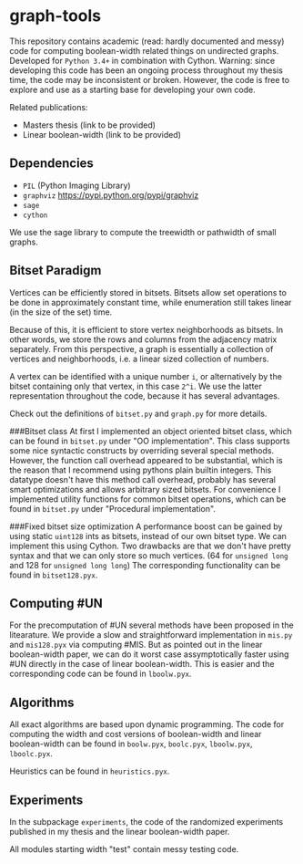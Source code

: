 graph-tools
===========
This repository contains academic (read: hardly documented and messy) code for computing
boolean-width related things on undirected graphs.
Developed for `Python 3.4+` in combination with Cython.
Warning: since developing this code has been an ongoing process throughout my thesis time,
the code may be inconsistent or broken.
However, the code is free to explore and use as a starting base for developing your own code.

Related publications:
- Masters thesis (link to be provided)
- Linear boolean-width (link to be provided)

Dependencies
------------
- `PIL` (Python Imaging Library)
- `graphviz` https://pypi.python.org/pypi/graphviz
- `sage`
- `cython`

We use the sage library to compute the treewidth or pathwidth of small graphs.

Bitset Paradigm
---------------
Vertices can be efficiently stored in bitsets.
Bitsets allow set operations to be done in approximately constant time,
while enumeration still takes linear (in the size of the set) time.

Because of this, it is efficient to store vertex neighborhoods as bitsets.
In other words, we store the rows and columns from the adjacency matrix separately.
From this perspective, a graph is essentially a collection of vertices and neighborhoods,
i.e. a linear sized collection of numbers.

A vertex can be identified with a unique number `i`, or alternatively by the bitset containing
only that vertex, in this case `2^i`.
We use the latter representation throughout the code, because it has several advantages.

Check out the definitions of `bitset.py` and `graph.py` for more details.

###Bitset class
At first I implemented an object oriented bitset class, which can be found in `bitset.py`
under "OO implementation".
This class supports some nice syntactic constructs by overriding several special methods.
However, the function call overhead appeared to be substantial, which is the reason that
I recommend using pythons plain builtin integers. This datatype doesn't have this method
call overhead, probably has several smart optimizations and allows arbitrary sized bitsets.
For convenience I implemented utility functions for common bitset operations, which can be
found in `bitset.py` under "Procedural implementation".

###Fixed bitset size optimization
A performance boost can be gained by using static `uint128` ints as bitsets, instead of our
own bitset type.
We can implement this using Cython.
Two drawbacks are that we don't have pretty syntax and that we can only store so much vertices.
(64 for `unsigned long` and 128 for `unsigned long long`)
The corresponding functionality can be found in `bitset128.pyx`.

Computing #UN
-------------
For the precomputation of #UN several methods have been proposed in the litearature.
We provide a slow and straightforward implementation in `mis.py` and `mis128.pyx`
via computing #MIS.
But as pointed out in the linear boolean-width paper, we can do it worst case assymptotically
faster using #UN directly in the case of linear boolean-width.
This is easier and the corresponding code can be found in `lboolw.pyx`.


Algorithms
----------
All exact algorithms are based upon dynamic programming.
The code for computing the width and cost versions of boolean-width and linear boolean-width
can be found in `boolw.pyx`, `boolc.pyx`, `lboolw.pyx`, `lboolc.pyx`.

Heuristics can be found in `heuristics.pyx`.

Experiments
-----------
In the subpackage `experiments`, the code of the randomized experiments published in my thesis
and the linear boolean-width paper.

All modules starting width "test" contain messy testing code.
